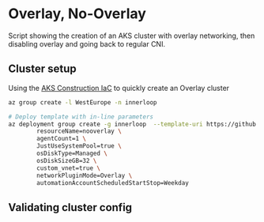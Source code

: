# Overlay, No-Overlay

Script showing the creation of an AKS cluster with overlay networking, then disabling overlay and going back to regular CNI.

## Cluster setup

Using the [AKS Construction IaC](https://azure.github.io/AKS-Construction/?env=Dev&net.networkPluginMode=true&net.vnetAksSubnetAddressPrefix=10.240.0.0%2F24&net.podCidr=10.244.0.0%2F16&secure=low&ops=none&deploy.rg=innerloop&deploy.clusterName=nooverlay&net.vnet_opt=custom) to quickly create an Overlay cluster

```bash
az group create -l WestEurope -n innerloop

# Deploy template with in-line parameters
az deployment group create -g innerloop  --template-uri https://github.com/Azure/AKS-Construction/releases/download/0.10.0/main.json --parameters \
        resourceName=nooverlay \
        agentCount=1 \
        JustUseSystemPool=true \
        osDiskType=Managed \
        osDiskSizeGB=32 \
        custom_vnet=true \
        networkPluginMode=Overlay \
        automationAccountScheduledStartStop=Weekday
```

## Validating cluster config

